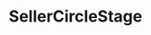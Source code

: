 ---
title: SellerCircleStage
crosslinks:
- Sexsells
- SellerCircle
- usedpanties
- TheFourthWall
- pussycandy
- alittlekink
- sexsells
- purplehailstorm
- TeenyGinger
- camshows
- sexting
- themes
---